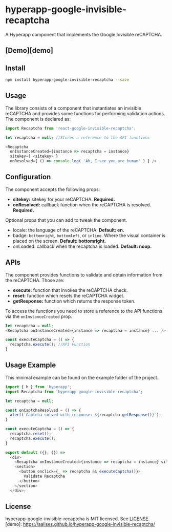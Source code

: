 # hyperapp-google-invisible-recaptcha

A Hyperapp component that implements the Google Invisible reCAPTCHA.

## [Demo][demo] ##

## Install ##

```sh
npm install hyperapp-google-invisible-recaptcha --save
```

## Usage ##

The library consists of a component that instantiates an invisible reCAPTCHA and provides some functions for performing validation actions. The component is declared as:

```js
import Recaptcha from 'react-google-invisible-recaptcha';

let recaptcha = null; //Stores a reference to the API functions

<Recaptcha
  onInstanceCreated={instance => recaptcha = instance}
  sitekey={ <sitekey> }
  onResolved={ () => console.log( 'Ah, I see you are human' ) } />
```


## Configuration ##

The component accepts the following props:

* **sitekey:** sitekey for your reCAPTCHA. **Required.**
* **onResolved:** callback function when the reCAPTCHA is resolved. **Required.**

Optional props that you can add to tweak the component.

* locale: the language of the reCAPTCHA. **Default: en.**
* badge: `bottomright`, `bottomleft`, or `inline`. Where the visual container is placed on the screen. **Default: bottomright.**
* onLoaded: callback when the recaptcha is loaded. **Default: noop.**


## APIs ##

The component provides functions to validate and obtain information from the reCAPTCHA. Those are:


* **execute:** function that invokes the reCAPTCHA check.
* **reset:** function which resets the reCAPTCHA widget.
* **getResponse:** function which returns the response token.

To access the functions you need to store a reference to the API functions via the `onInstanceCreated` prop.

```js
let recaptcha = null;
<Recaptcha onInstanceCreated={instance => recaptcha = instance} ... />

const executeCaptcha = () => {
  recaptcha.execute(); //API Function
}
```


## Usage Example ##

This minimal example can be found on the example folder of the project.
```js
import { h } from 'hyperapp';
import Recaptcha from 'hyperapp-google-invisible-recaptcha';

let recaptcha = null;

const onCaptchaResolved = () => {
  alert(`Captcha solved with response: ${recaptcha.getResponse()}`);
}

const executeCaptcha = () => {
  recaptcha.reset();
  recaptcha.execute();
}

export default ({}, {}) =>
  <div>
    <Recaptcha onInstanceCreated={instance => recaptcha = instance} sitekey="<sitekey>" onResolved = {_ => onCaptchaResolved()}/>
    <section>
      <button onclick={_ => recaptcha && executeCaptcha()}>
        Validate Recaptcha
      </button>
    </section>
  </div>;

```

## License

hyperapp-google-invisible-recaptcha is MIT licensed. See [LICENSE](LICENSE).
[demo]: https://aalises.github.io/hyperapp-google-invisible-recaptcha/
